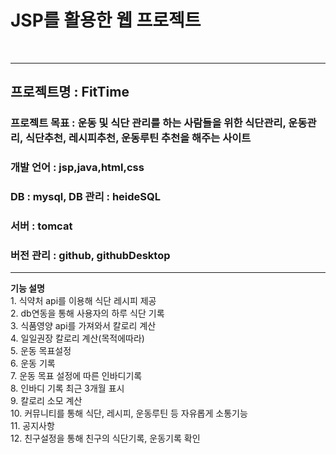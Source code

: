 <h1>JSP를 활용한 웹 프로젝트 </h1>
<br>
<hr>
<h2>프로젝트명 : FitTime</h2>
<h3>프로젝트 목표 : 운동 및 식단 관리를 하는 사람들을 위한 식단관리, 운동관리, 식단추천, 레시피추천, 운동루틴 추천을 해주는 사이트</h3>
<h3>개발 언어 : jsp,java,html,css</h3>
<h3>DB : mysql, DB 관리 : heideSQL</h3>
<h3>서버 : tomcat</h3>
<h3>버전 관리 : github, githubDesktop</h3>
<hr>
<b>기능 설명</b><br>
1. 식약처 api를 이용해 식단 레시피 제공<br>
2. db연동을 통해 사용자의 하루 식단 기록 <br>
3. 식품영양 api를 가져와서 칼로리 계산<br>
4. 일일권장 칼로리 계산(목적에따라)<br>
5. 운동 목표설정<br>
6. 운동 기록<br>
7. 운동 목표 설정에 따른 인바디기록<br>
8. 인바디 기록 최근 3개월 표시<br>
9. 칼로리 소모 계산<br>
10. 커뮤니티를 통해 식단, 레시피, 운동루틴 등 자유롭게 소통기능<br>
11. 공지사항<br>
12. 친구설정을 통해 친구의 식단기록, 운동기록 확인<br>
